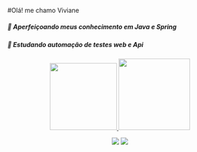 
#Olá! me chamo Viviane 

<h5>🌱 Aperfeiçoando meus conhecimento em Java e Spring<h5>
<h5>🌱 Estudando automação de testes web e Api<h5>








<div align="center">
   <a href="https://github.com/insivam">
   <img height="150em" src="https://github-readme-stats.vercel.app/api?username=insivam&show_icons=true&theme=tokyonight&include_all_commits=true&hide_border=true&layout=compact&hide=issues,contribs&bg_color=00000000"/>
   <img height="160em" src="https://github-readme-stats.vercel.app/api/top-langs/?username=insivam&layout=compact&langs_count=6&hide_border=true&theme=tokyonight&bg_color=00000000"/>
</div>





 <div>
   <p align = center>
   <a href="https://www.linkedin.com/in/viviane-geraldo-626130238/" target="_blank">
     <img src="https://img.shields.io/badge/-LinkedIn-%230077B5?style=for-the-badge&logo=linkedin&logoColor=white"></a>
   <a href = "mailto:vivi29emi@gmail.com">
     <img src="https://img.shields.io/badge/-Gmail-%23333?style=for-the-badge&logo=gmail&logoColor=white"></a>
 
   </p>
  </div>


 


 

